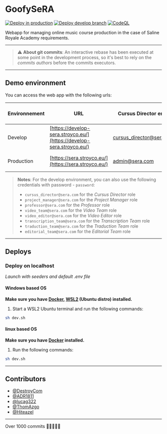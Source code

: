 # GoofySeRA

[![Deploy in production](https://github.com/GoofyComponent/GoofySeRA/actions/workflows/deploy_prod.yml/badge.svg?branch=prod)](https://github.com/GoofyComponent/GoofySeRA/actions/workflows/deploy_prod.yml) [![Deploy develop branch](https://github.com/GoofyComponent/GoofySeRA/actions/workflows/deploy_develop.yml/badge.svg?branch=develop)](https://github.com/GoofyComponent/GoofySeRA/actions/workflows/deploy_develop.yml) [![CodeQL](https://github.com/GoofyComponent/GoofySeRA/actions/workflows/github-code-scanning/codeql/badge.svg?branch=develop)](https://github.com/GoofyComponent/GoofySeRA/actions/workflows/github-code-scanning/codeql)

Webapp for managing online music course production in the case of Saline Royale Academy requirements.

---

> :warning: **About git commits**: An interactive rebase has been executed at some point in the development process, so it's best to rely on the _commits authors_ before the commits executors.

---

## Demo environment

You can access the web app with the following urls:

| Environnement | URL                                                                  | Cursus Director email    | Cursus Director password | STATUS                                                                                                                                                                                                        |
| ------------- | -------------------------------------------------------------------- | ------------------------ | ------------------------ | ------------------------------------------------------------------------------------------------------------------------------------------------------------------------------------------------------------- |
| Develop       | [https://develop-sera.stroyco.eu/](https://develop-sera.stroyco.eu/) | cursus_director@sera.com | password                 | [![Deploy develop branch](https://github.com/GoofyComponent/GoofySeRA/actions/workflows/deploy_develop.yml/badge.svg)](https://github.com/GoofyComponent/GoofySeRA/actions/workflows/deploy_develop.yml)      |
| Production    | [https://sera.stroyco.eu/](https://sera.stroyco.eu/)                 | admin@sera.com           | password                 | [![Deploy in production](https://github.com/GoofyComponent/GoofySeRA/actions/workflows/deploy_prod.yml/badge.svg?branch=prod)](https://github.com/GoofyComponent/GoofySeRA/actions/workflows/deploy_prod.yml) |

> **Notes**: For the develop environment, you can also use the following credentials with password - `password`:
>
> - `cursus_director@sera.com` for the _Cursus Director_ role
> - `project_manager@sera.com` for the _Project Manager_ role
> - `professor@sera.com` for the _Professor_ role
> - `video_team@sera.com` for the _Video Team_ role
> - `video_editor@sera.com` for the _Video Editor_ role
> - `transcription_team@sera.com` for the _Transcription Team_ role
> - `traduction_team@sera.com` for the _Traduction Team_ role
> - `editorial_team@sera.com` for the _Editorial Team_ role

---

## Deploys

### Deploy on localhost

_Launch with seeders and default .env file_

#### Windows based OS

**Make sure you have [Docker](https://www.docker.com/), [WSL2](https://learn.microsoft.com/windows/wsl/install) (Ubuntu distro) installed.**

1. Start a WSL2 Ubuntu terminal and run the following commands:

```bash
sh dev.sh
```

#### linux based OS

**Make sure you have [Docker](https://www.docker.com/) installed.**

1. Run the following commands:

```bash
sh dev.sh
```

---

## Contributors

- [@DestroyCom](https://github.com/DestroyCom)
- [@ADR1811](https://github.com/ADR1811)
- [@lucag322](https://github.com/lucag322)
- [@ThomAzgo](https://github.com/ThomAzgo)
- [@Hiteazel](https://github.com/Hiteazel)

---

Over 1000 commits 🚀🚀🚀🚀🚀
